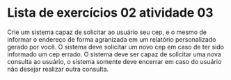 # Lista de exercícios 02 atividade 03

Crie um sistema capaz de solicitar ao usuário seu cep, e o mesmo de informar o endereço de forma agranizada em um relatório personalizado gerado por você. O sistema deve solicitar um novo cep em caso de ter sido informado um cep errado. O sistema deve ser capaz de solicitar uma nova consulta ao usuário, o sistema somente deve encerrar em caso do usuário não desejar realizar outra consulta.